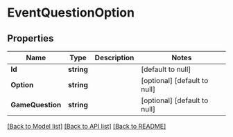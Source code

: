 # EventQuestionOption

## Properties
Name | Type | Description | Notes
------------ | ------------- | ------------- | -------------
**Id** | **string** |  | [default to null]
**Option** | **string** |  | [optional] [default to null]
**GameQuestion** | **string** |  | [optional] [default to null]

[[Back to Model list]](../README.md#documentation-for-models) [[Back to API list]](../README.md#documentation-for-api-endpoints) [[Back to README]](../README.md)

